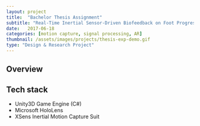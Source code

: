 ```yaml
---
layout: project
title:  "Bachelor Thesis Assignment"
subtitle: "Real-Time Inertial Sensor-Driven Biofeedback on Foot Progression Angle"
date:   2017-06-18
categories: [motion capture, signal processing, AR]
thumbnail: /assets/images/projects/thesis-exp-demo.gif
type: "Design & Research Project"
---
```


## Overview

## Tech stack
 - Unity3D Game Engine (C#)
 - Microsoft HoloLens
 - XSens Inertial Motion Capture Suit

